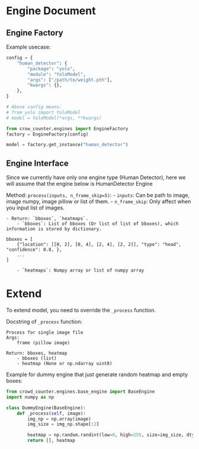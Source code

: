 # Engine Document

## Engine Factory
Example usecase:
``` python
config = {
    "human_detector": {
        "package": "yolo",
        "module": "YoloModel",
        "args": ["/path/to/weight.pth"],
        "kwargs": {},
    },
}

# Above config means:
# from yolo import YoloModel
# model = YoloModel(*args, **kwargs)

from crow_counter.engines import EngineFactory
factory = EngineFactory(config)

model = factory.get_instance("human_detector")
```

## Engine Interface
Since we currently have only one engine type (Human Detector), here we will assume that
the engine below is HumanDetector Engine

Method:
`process(inputs, n_frame_skip=5)`:
    - `inputs`: Can be path to image, image numpy, image pillow or list of them.
    - `n_frame_skip`: Only affect when you input list of images.

    - Return: `bboxes`, `heatmaps`.
        - `bboxes`: List of bboxes (Or list of list of bboxes), which information is stored by dictionary.
```
bboxes = [
    {"location": [[0, 2], [0, 4], [2, 4], [2, 2]], "type": "head", "confidence": 0.8, },
    ...
]
```
        - `heatmaps`: Numpy array or list of numpy array


# Extend

To extend model, you need to override the `_process` function.

Docstring of `_process` function:
```
Process for single image file 
Args:
    frame (pillow image)

Return: bboxes, heatmap
    - bboxes (list)
    - heatmap (None or np.ndarray uint8)
```

Example for dummy engine that just generate random heatmap and empty boxes:
``` python
from crowd_counter.engines.base_engine import BaseEngine
import numpy as np

class DummyEngine(BaseEngine):
    def _process(self, image):
        img_np = np.array(image)
        img_size = img_np.shape[:2]

        heatmap = np.random.randint(low=0, high=255, size=img_size, dtype=np.uint8)
        return [], heatmap
```

